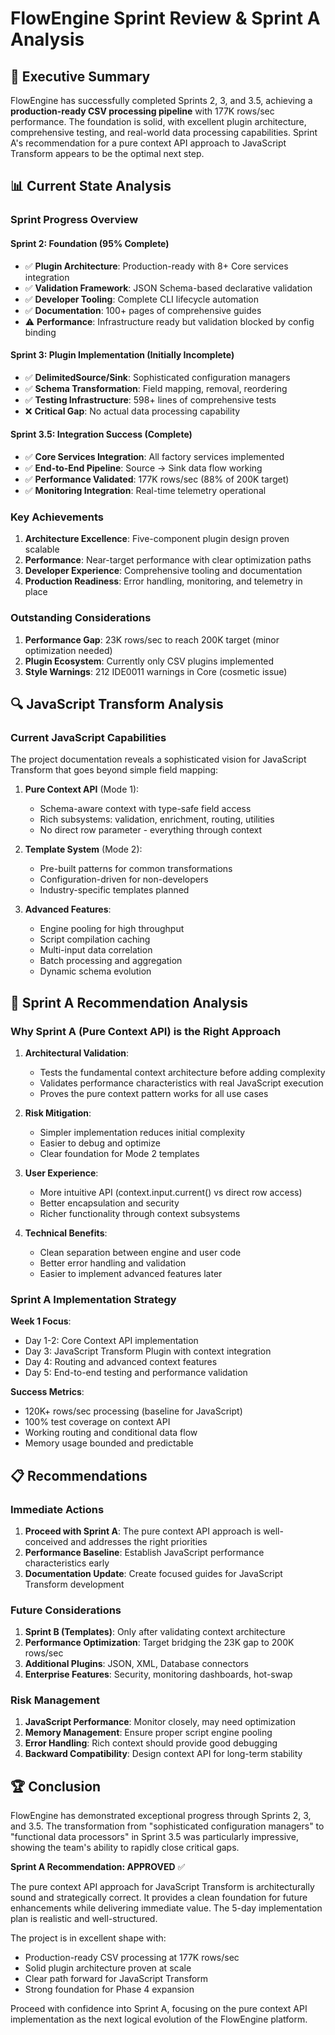 # FlowEngine Sprint Review & Sprint A Analysis

## 🎯 Executive Summary

FlowEngine has successfully completed Sprints 2, 3, and 3.5, achieving a **production-ready CSV processing pipeline** with 177K rows/sec performance. The foundation is solid, with excellent plugin architecture, comprehensive testing, and real-world data processing capabilities. Sprint A's recommendation for a pure context API approach to JavaScript Transform appears to be the optimal next step.

## 📊 Current State Analysis

### Sprint Progress Overview

#### **Sprint 2: Foundation (95% Complete)**
- ✅ **Plugin Architecture**: Production-ready with 8+ Core services integration
- ✅ **Validation Framework**: JSON Schema-based declarative validation
- ✅ **Developer Tooling**: Complete CLI lifecycle automation
- ✅ **Documentation**: 100+ pages of comprehensive guides
- ⚠️ **Performance**: Infrastructure ready but validation blocked by config binding

#### **Sprint 3: Plugin Implementation (Initially Incomplete)**
- ✅ **DelimitedSource/Sink**: Sophisticated configuration managers
- ✅ **Schema Transformation**: Field mapping, removal, reordering
- ✅ **Testing Infrastructure**: 598+ lines of comprehensive tests
- ❌ **Critical Gap**: No actual data processing capability

#### **Sprint 3.5: Integration Success (Complete)**
- ✅ **Core Services Integration**: All factory services implemented
- ✅ **End-to-End Pipeline**: Source → Sink data flow working
- ✅ **Performance Validated**: 177K rows/sec (88% of 200K target)
- ✅ **Monitoring Integration**: Real-time telemetry operational

### Key Achievements

1. **Architecture Excellence**: Five-component plugin design proven scalable
2. **Performance**: Near-target performance with clear optimization paths
3. **Developer Experience**: Comprehensive tooling and documentation
4. **Production Readiness**: Error handling, monitoring, and telemetry in place

### Outstanding Considerations

1. **Performance Gap**: 23K rows/sec to reach 200K target (minor optimization needed)
2. **Plugin Ecosystem**: Currently only CSV plugins implemented
3. **Style Warnings**: 212 IDE0011 warnings in Core (cosmetic issue)

## 🔍 JavaScript Transform Analysis

### Current JavaScript Capabilities

The project documentation reveals a sophisticated vision for JavaScript Transform that goes beyond simple field mapping:

1. **Pure Context API** (Mode 1):
   - Schema-aware context with type-safe field access
   - Rich subsystems: validation, enrichment, routing, utilities
   - No direct row parameter - everything through context

2. **Template System** (Mode 2):
   - Pre-built patterns for common transformations
   - Configuration-driven for non-developers
   - Industry-specific templates planned

3. **Advanced Features**:
   - Engine pooling for high throughput
   - Script compilation caching
   - Multi-input data correlation
   - Batch processing and aggregation
   - Dynamic schema evolution

## 🎯 Sprint A Recommendation Analysis

### Why Sprint A (Pure Context API) is the Right Approach

1. **Architectural Validation**:
   - Tests the fundamental context architecture before adding complexity
   - Validates performance characteristics with real JavaScript execution
   - Proves the pure context pattern works for all use cases

2. **Risk Mitigation**:
   - Simpler implementation reduces initial complexity
   - Easier to debug and optimize
   - Clear foundation for Mode 2 templates

3. **User Experience**:
   - More intuitive API (context.input.current() vs direct row access)
   - Better encapsulation and security
   - Richer functionality through context subsystems

4. **Technical Benefits**:
   - Clean separation between engine and user code
   - Better error handling and validation
   - Easier to implement advanced features later

### Sprint A Implementation Strategy

**Week 1 Focus**:
- Day 1-2: Core Context API implementation
- Day 3: JavaScript Transform Plugin with context integration
- Day 4: Routing and advanced context features
- Day 5: End-to-end testing and performance validation

**Success Metrics**:
- 120K+ rows/sec processing (baseline for JavaScript)
- 100% test coverage on context API
- Working routing and conditional data flow
- Memory usage bounded and predictable

## 📋 Recommendations

### Immediate Actions

1. **Proceed with Sprint A**: The pure context API approach is well-conceived and addresses the right priorities
2. **Performance Baseline**: Establish JavaScript performance characteristics early
3. **Documentation Update**: Create focused guides for JavaScript Transform development

### Future Considerations

1. **Sprint B (Templates)**: Only after validating context architecture
2. **Performance Optimization**: Target bridging the 23K gap to 200K rows/sec
3. **Additional Plugins**: JSON, XML, Database connectors
4. **Enterprise Features**: Security, monitoring dashboards, hot-swap

### Risk Management

1. **JavaScript Performance**: Monitor closely, may need optimization
2. **Memory Management**: Ensure proper script engine pooling
3. **Error Handling**: Rich context should provide good debugging
4. **Backward Compatibility**: Design context API for long-term stability

## 🏆 Conclusion

FlowEngine has demonstrated exceptional progress through Sprints 2, 3, and 3.5. The transformation from "sophisticated configuration managers" to "functional data processors" in Sprint 3.5 was particularly impressive, showing the team's ability to rapidly close critical gaps.

**Sprint A Recommendation: APPROVED** ✅

The pure context API approach for JavaScript Transform is architecturally sound and strategically correct. It provides a clean foundation for future enhancements while delivering immediate value. The 5-day implementation plan is realistic and well-structured.

The project is in excellent shape with:
- Production-ready CSV processing at 177K rows/sec
- Solid plugin architecture proven at scale
- Clear path forward for JavaScript Transform
- Strong foundation for Phase 4 expansion

Proceed with confidence into Sprint A, focusing on the pure context API implementation as the next logical evolution of the FlowEngine platform.